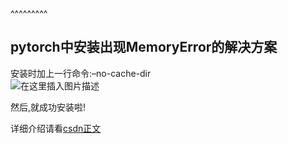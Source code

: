 
<BlogInfo title="安装pytorch出现MemoryError报错" author="白日梦想猿" pv=0 read_times=0 pre_cost_time=8 category="人工智能" tag_list="['人工智能', 'bug', 'pytorch']" create_time="2021.07.14 16:20:23.033110" update_time="2021.07.14 16:26:23" />

^^^^^^^^^
<h2>pytorch中安装出现MemoryError的解决方案</h2><p>安装时加上一行命令:–no-cache-dir<br><img src="https://img-blog.csdnimg.cn/20210714161144874.png?x-oss-process=image/watermark,type_ZmFuZ3poZW5naGVpdGk,shadow_10,text_aHR0cHM6Ly9ibG9nLmNzZG4ubmV0L21heF9MTEw=,size_16,color_FFFFFF,t_70" alt="在这里插入图片描述"></p><p>然后,就成功安装啦!​</p><p data-we-empty-p="">详细介绍请看<a href="https://blog.csdn.net/max_LLL/article/details/118730306" target="_blank">csdn正文</a></p>
